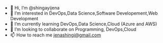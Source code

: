 - 👋 Hi, I’m @shingayijena
- 👀 I’m interested in DevOps,Data Science,Software Developement,Web Development
- 🌱 I’m currently learning DevOps,Data Science,Cloud (Azure and AWS)
- 💞️ I’m looking to collaborate on Programming, DevOps,Cloud
- 📫 How to reach me jenashingi@gmail.com

<!---
shingayijena/shingayijena is a ✨ special ✨ repository because its `README.md` (this file) appears on your GitHub profile.
You can click the Preview link to take a look at your changes.
--->
